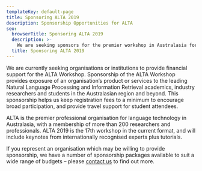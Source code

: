 ```yaml
---
templateKey: default-page
title: Sponsoring ALTA 2019
description: Sponsorship Opportunities for ALTA
seo:
  browserTitle: Sponsoring ALTA 2019
  description: >-
    We are seeking sponsors for the premier workshop in Australasia for sharing research in Natural Language Processing and Computational Lingustics.
  title: Sponsoring ALTA 2019
---
```

We are currently seeking organisations or institutions to provide financial support for the ALTA Workshop. Sponsorship of the ALTA Workshop provides exposure of an organisation’s product or services to the leading Natural Language Processing and Information Retrieval academics, industry researchers and students in the Australasian region and beyond. This sponsorship helps us keep registration fees to a minimum to encourage broad participation, and provide travel support for student attendees.

ALTA is the premier professional organisation for language technology in Australasia, with a membership of more than 200 researchers and professionals. ALTA 2019 is the 17th workshop in the current format, and will include keynotes from internationally recognised experts plus tutorials.

If you represent an organisation which may be willing to provide sponsorship, we have a number of sponsorship packages available to suit a wide range of budgets – please [contact us](mailto:workshop@alta.asn.au) to find out more.